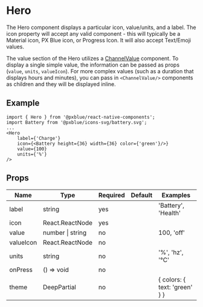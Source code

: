 # Hero

The Hero component displays a particular icon, value/units, and a label. The icon property will accept any valid component - this will typically be a Material icon, PX Blue icon, or Progress Icon. It will also accept Text/Emoji values.

The value section of the Hero utilizes a [ChannelValue](./channel-value.md) component. To display a single simple value, the information can be passed as props (```value```, ```units```, ```valueIcon```). For more complex values (such as a duration that displays hours and minutes), you can pass in ```<ChannelValue/>``` components as children and they will be displayed inline.

## Example
```
import { Hero } from '@pxblue/react-native-components';
import Battery from '@pxblue/icons-svg/battery.svg';
...
<Hero 
    label={'Charge'}
    icon={<Battery height={36} width={36} color={'green'}/>}
    value={100}
    units={'%'}
/>
```

## Props

| Name      | Type                 | Required | Default | Examples                      |
|-----------|----------------------|----------|---------|-------------------------------|
| label     | string               | yes      |         | 'Battery', 'Health'           |
| icon      | React.ReactNode      | yes      |         |                               |
| value     | number &#124; string | no       |         | 100, 'off'                    |
| valueIcon | React.ReactNode      | no       |         |                               |
| units     | string               | no       |         | '%', 'hz', '°C'               |
| onPress   | () => void           | no       |         |                               |
| theme     | DeepPartial<Theme>   | no       |         | { colors: { text: 'green' } } |
